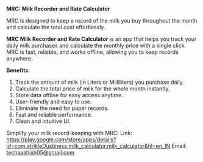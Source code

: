 **MRC: Milk Recorder and Rate Calculator**

MRC is designed to keep a record of the milk you buy throughout the month and calculate the total cost effortlessly.

**MRC Milk Recorder and Rate Calculator** is an app that helps you track your daily milk purchases and calculate the monthly price with a single click. MRC is fast, reliable, and works offline, allowing you to keep records anywhere.

**Benefits:**
1. Track the amount of milk (in Liters or Milliliters) you purchase daily.
2. Calculate the total price of milk for the whole month instantly.
3. Store data offline for easy access anytime.
4. User-friendly and easy to use.
5. Eliminate the need for paper records.
6. Fast and reliable performance.
7. Clean and intuitive UI.

Simplify your milk record-keeping with MRC!
Link: https://play.google.com/store/apps/details?id=com.strikleDustiness.milk_calculator.milk_calculator&hl=en_IN
Email: techaashish05@gmail.com